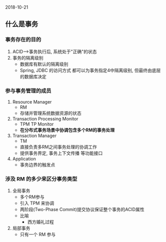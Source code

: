 2018-10-21

## 什么是事务

### 事务存在的目的
1. ACID-->事务执行后, 系统处于"正确"的状态
2. 事务的隔离级别
    - 数据库有默认的隔离级别
    - Spring, JDBC 的访问方式 都可以为事务指定4中隔离级别, 但最终由底层的数据库决定

### 参与事务管理的成员
1. Resource Manager
    - RM
    - 存储并管理系统数据资源的状态
2. Transaction Processing Monitor
    - TPM TP Monitor
    - **在分布式事务场景中协调包含多个RM的事务处理**
3. Transaction Manager
    - TM
    - 直接负责多RM之间事务处理的协调工作
    - 提供事务界定, 事务上下文传播 等功能接口
4. Application
    - 事务边界的触发点
    
### 涉及 RM 的多少来区分事务类型
1. 全局事务
    - 多个RM参与
    - 引入 TPM 来协调
    - 两阶段(Two-Phase Commit)提交协议保证整个事务的ACID属性
    - 比喻
        - 西方婚礼过程
2. 局部事务
    - 只有一个 RM 参与